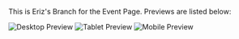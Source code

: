 This is Eriz's Branch for the Event Page. Previews are listed below:

![Desktop Preview](https://github.com/include-davis/nvsi/blob/event-page/preview%20images/desktop_preview.png)
![Tablet Preview](https://github.com/include-davis/nvsi/blob/event-page/preview%20images/tablet_preview.png)
![Mobile Preview](https://github.com/include-davis/nvsi/blob/event-page/preview%20images/mobile_preview.png)


